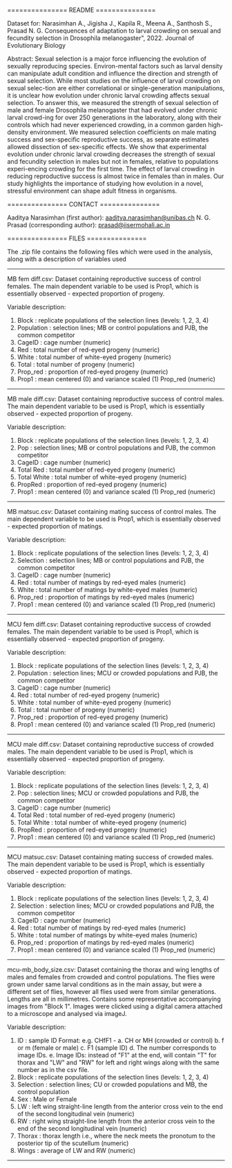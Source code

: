 =============== README ===============

Dataset for: Narasimhan A., Jigisha J., Kapila R., Meena A., Santhosh S., Prasad N. G. Consequences of adaptation to larval crowding on sexual and fecundity selection in Drosophila melanogaster", 2022. Journal of Evolutionary Biology


Abstract: Sexual selection is a major force influencing the evolution of sexually reproducing species. Environ-mental factors such as larval density can manipulate adult condition and influence the direction and strength of sexual selection. While most studies on the influence of larval crowding on sexual selec-tion are either correlational or single-generation manipulations, it is unclear how evolution under chronic larval crowding affects sexual selection. To answer this, we measured the strength of sexual selection of male and female Drosophila melanogaster that had evolved under chronic larval crowd-ing for over 250 generations in the laboratory, along with their controls which had never experienced crowding, in a common garden high-density environment. We measured selection coefficients on male mating success and sex-specific reproductive success, as separate estimates allowed dissection of sex-specific effects. We show that experimental evolution under chronic larval crowding decreases the strength of sexual and fecundity selection in males but not in females, relative to populations experi-encing crowding for the first time. The effect of larval crowding in reducing reproductive success is almost twice in females than in males. Our study highlights the importance of studying how evolution in a novel, stressful environment can shape adult fitness in organisms. 

=============== CONTACT ===============

Aaditya Narasimhan (first author): aaditya.narasimhan@unibas.ch
N. G. Prasad (corresponding author): prasad@iisermohali.ac.in

=============== FILES ===============

The .zip file contains the following files which were used in the analysis, along with a description of variables used

-------------------

MB fem diff.csv: Dataset containing reproductive success of control females. The main dependent variable to be used is Prop1, which is essentially observed - expected proportion of progeny. 

Variable description: 
1. Block		: replicate populations of the selection lines (levels: 1, 2, 3, 4) 
2. Population   : selection lines; MB or control populations and PJB, the common competitor 
3. CageID       : cage number (numeric)
4. Red          : total number of red-eyed progeny (numeric)
5. White        : total number of white-eyed progeny (numeric)
6. Total        : total number of progeny (numeric)
7. Prop_red     : proportion of red-eyed progeny (numeric)
8. Prop1        : mean centered (0) and variance scaled (1) Prop_red (numeric)

--------------------

MB male diff.csv: Dataset containing reproductive success of control males. The main dependent variable to be used is Prop1, which is essentially observed - expected proportion of progeny. 

Variable description: 
1. Block		: replicate populations of the selection lines (levels: 1, 2, 3, 4) 
2. Pop          : selection lines; MB or control populations and PJB, the common competitor 
3. CageID       : cage number (numeric)
4. Total Red    : total number of red-eyed progeny (numeric)
5. Total White  : total number of white-eyed progeny (numeric)
6. PropRed      : proportion of red-eyed progeny (numeric)
7. Prop1        : mean centered (0) and variance scaled (1) Prop_red (numeric)

--------------------

MB matsuc.csv: Dataset containing mating success of control males. The main dependent variable to be used is Prop1, which is essentially observed - expected proportion of matings. 

Variable description: 
1. Block		: replicate populations of the selection lines (levels: 1, 2, 3, 4) 
2. Selection    : selection lines; MB or control populations and PJB, the common competitor 
3. CageID       : cage number (numeric)
4. Red          : total number of matings by red-eyed males (numeric)
5. White        : total number of matings by white-eyed males (numeric)
6. Prop_red     : proportion of matings by red-eyed males (numeric)
7. Prop1        : mean centered (0) and variance scaled (1) Prop_red (numeric)

--------------------

MCU fem diff.csv: Dataset containing reproductive success of crowded females. The main dependent variable to be used is Prop1, which is essentially observed - expected proportion of progeny. 

Variable description: 
1. Block		: replicate populations of the selection lines (levels: 1, 2, 3, 4) 
2. Population   : selection lines; MCU or crowded populations and PJB, the common competitor 
3. CageID       : cage number (numeric)
4. Red          : total number of red-eyed progeny (numeric)
5. White        : total number of white-eyed progeny (numeric)
6. Total        : total number of progeny (numeric)
7. Prop_red     : proportion of red-eyed progeny (numeric)
8. Prop1        : mean centered (0) and variance scaled (1) Prop_red (numeric)

--------------------

MCU male diff.csv: Dataset containing reproductive success of crowded males. The main dependent variable to be used is Prop1, which is essentially observed - expected proportion of progeny. 

Variable description: 
1. Block		: replicate populations of the selection lines (levels: 1, 2, 3, 4) 
2. Pop          : selection lines; MCU or crowded populations and PJB, the common competitor 
3. CageID       : cage number (numeric)
4. Total Red    : total number of red-eyed progeny (numeric)
5. Total White  : total number of white-eyed progeny (numeric)
6. PropRed      : proportion of red-eyed progeny (numeric)
7. Prop1        : mean centered (0) and variance scaled (1) Prop_red (numeric)

--------------------

MCU matsuc.csv: Dataset containing mating success of crowded males. The main dependent variable to be used is Prop1, which is essentially observed - expected proportion of matings. 

Variable description: 
1. Block		: replicate populations of the selection lines (levels: 1, 2, 3, 4) 
2. Selection    : selection lines; MCU or crowded populations and PJB, the common competitor 
3. CageID       : cage number (numeric)
4. Red          : total number of matings by red-eyed males (numeric)
5. White        : total number of matings by white-eyed males (numeric)
6. Prop_red     : proportion of matings by red-eyed males (numeric)
7. Prop1        : mean centered (0) and variance scaled (1) Prop_red (numeric)

--------------------

mcu-mb_body_size.csv: Dataset containing the thorax and wing lengths of males and females from crowded and control populations. The flies were grown under same larval conditions as in the main assay, but were a different set of flies, however all flies used were from similar generations. Lengths are all in millimetres. 
Contains some representative accompanying images from "Block 1". Images were clicked using a digital camera attached to a microscope and analysed via imageJ. 

Variable description: 
1. ID 			: sample ID
				  Format: e.g. CHfF1 - 
				  			a. CH or MH (crowded or control)
				  			b. f or m (female or male)
				  			c. F1 (sample ID)
				  			d. The number corresponds to image IDs. 
				  			e. Image IDs: instead of "F1" at the end, will contain "T" for thorax and "LW" and "RW" for left and right wings along 
				  			   with the same number as in the csv file. 				  			
2. Block		: replicate populations of the selection lines (levels: 1, 2, 3, 4) 
2. Selection    : selection lines; CU or crowded populations and MB, the control population
3. Sex          : Male or Female
4. LW           : left wing straight-line length from the anterior cross vein to the end of the second longitudinal vein (numeric)
5. RW           : right wing straight-line length from the anterior cross vein to the end of the second longitudinal vein (numeric)
6. Thorax       : thorax length i.e., where the neck meets the pronotum to the posterior tip of the scutellum  (numeric)
7. Wings        : average of LW and RW (numeric)

--------------------